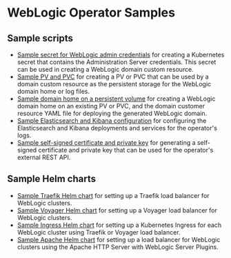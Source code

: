 # WebLogic Operator Samples

## Sample scripts

* [Sample secret for WebLogic admin credentials](scripts/create-weblogic-domain/create-weblogic-credentials.sh) for creating a Kubernetes secret that contains the Administration Server credentials. This secret can be used in creating a WebLogic domain custom resource.
* [Sample PV and PVC](scripts/create-weblogic-domain-pv-pvc/README.md) for creating a PV or PVC that can be used by a domain custom resource as the persistent storage for the WebLogic domain home or log files.
* [Sample domain home on a persistent volume](scripts/create-weblogic-domain/domain-home-on-pv/README.md) for creating a WebLogic domain home on an existing PV or PVC, and the domain customer resource YAML file for deploying the generated WebLogic domain.
* [Sample Elasticsearch and Kibana configuration](scripts/elasticsearch_and_kibana.yaml) for configuring the Elasticsearch and Kibana deployments and services for the operator's logs.
* [Sample self-signed certificate and private key](scripts/generate-external-rest-identity.sh) for generating a self-signed certificate and private key that can be used for the operator's external REST API.

## Sample Helm charts

* [Sample Traefik Helm chart](charts/traefik/README.md) for setting up a Traefik load balancer for WebLogic clusters.
* [Sample Voyager Helm chart](charts/voyager/README.md) for setting up a Voyager load balancer for WebLogic clusters.
* [Sample Ingress Helm chart](charts/ingress-per-domain/README.md) for setting up a Kubernetes Ingress for each WebLogic cluster using Traefik or Voyager load balancer.
* [Sample Apache  Helm chart](charts/apache-webtier/README.md) for setting up a load balancer for WebLogic clusters using the Apache HTTP Server with WebLogic Server Plugins.
